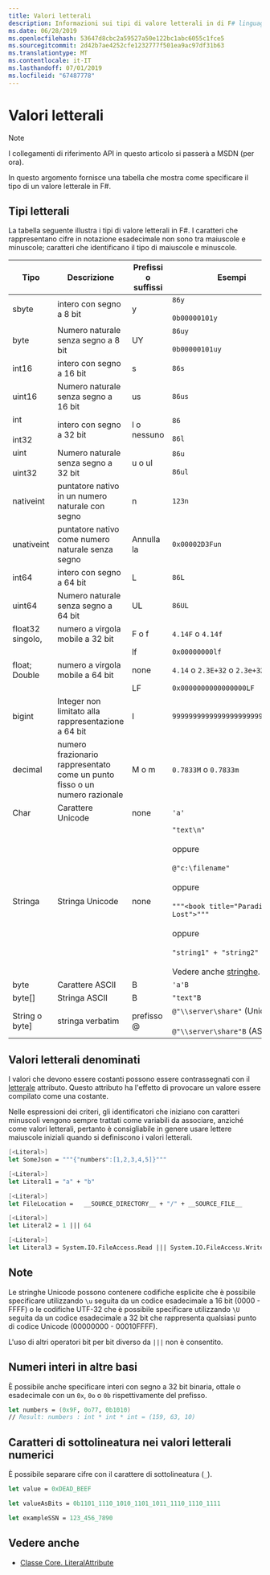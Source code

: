 ```yaml
---
title: Valori letterali
description: Informazioni sui tipi di valore letterali in di F# linguaggio di programmazione.
ms.date: 06/28/2019
ms.openlocfilehash: 53647d8cbc2a59527a50e122bc1abc6055c1fce5
ms.sourcegitcommit: 2d42b7ae4252cfe1232777f501ea9ac97df31b63
ms.translationtype: MT
ms.contentlocale: it-IT
ms.lasthandoff: 07/01/2019
ms.locfileid: "67487778"
---
```

# <a name="literals"></a>Valori letterali

> [!NOTE]
> I collegamenti di riferimento API in questo articolo si passerà a MSDN (per ora).

In questo argomento fornisce una tabella che mostra come specificare il tipo di un valore letterale in F#.

## <a name="literal-types"></a>Tipi letterali

La tabella seguente illustra i tipi di valore letterali in F#. I caratteri che rappresentano cifre in notazione esadecimale non sono tra maiuscole e minuscole; caratteri che identificano il tipo di maiuscole e minuscole.

|Tipo|Descrizione|Prefissi o suffissi|Esempi|
|----|-----------|----------------|--------|
|sbyte|intero con segno a 8 bit|y|`86y`<br /><br />`0b00000101y`|
|byte|Numero naturale senza segno a 8 bit|UY|`86uy`<br /><br />`0b00000101uy`|
|int16|intero con segno a 16 bit|s|`86s`|
|uint16|Numero naturale senza segno a 16 bit|us|`86us`|
|int<br /><br />int32|intero con segno a 32 bit|l o nessuno|`86`<br /><br />`86l`|
|uint<br /><br />uint32|Numero naturale senza segno a 32 bit|u o ul|`86u`<br /><br />`86ul`|
|nativeint|puntatore nativo in un numero naturale con segno|n|`123n`|
|unativeint|puntatore nativo come numero naturale senza segno|Annulla la|`0x00002D3Fun`|
|int64|intero con segno a 64 bit|L|`86L`|
|uint64|Numero naturale senza segno a 64 bit|UL|`86UL`|
|float32 singolo,|numero a virgola mobile a 32 bit|F o f|`4.14F` o `4.14f`|
|||lf|`0x00000000lf`|
|float; Double|numero a virgola mobile a 64 bit|none|`4.14` o `2.3E+32` o `2.3e+32`|
|||LF|`0x0000000000000000LF`|
|bigint|Integer non limitato alla rappresentazione a 64 bit|I|`9999999999999999999999999999I`|
|decimal|numero frazionario rappresentato come un punto fisso o un numero razionale|M o m|`0.7833M` o `0.7833m`|
|Char|Carattere Unicode|none|`'a'`|
|Stringa|Stringa Unicode|none|`"text\n"`<br /><br />oppure<br /><br />`@"c:\filename"`<br /><br />oppure<br /><br />`"""<book title="Paradise Lost">"""`<br /><br />oppure<br /><br />`"string1" + "string2"`<br /><br />Vedere anche [stringhe](Strings.md).|
|byte|Carattere ASCII|B|`'a'B`|
|byte[]|Stringa ASCII|B|`"text"B`|
|String o byte]|stringa verbatim|prefisso @|`@"\\server\share"` (Unicode)<br /><br />`@"\\server\share"B` (ASCII)|

## <a name="named-literals"></a>Valori letterali denominati

I valori che devono essere costanti possono essere contrassegnati con il [letterale](https://msdn.microsoft.com/library/465f36ce-d146-41c0-b425-679c509cd285) attributo. Questo attributo ha l'effetto di provocare un valore essere compilato come una costante.

Nelle espressioni dei criteri, gli identificatori che iniziano con caratteri minuscoli vengono sempre trattati come variabili da associare, anziché come valori letterali, pertanto è consigliabile in genere usare lettere maiuscole iniziali quando si definiscono i valori letterali.

```fsharp
[<Literal>]
let SomeJson = """{"numbers":[1,2,3,4,5]}"""

[<Literal>]
let Literal1 = "a" + "b"

[<Literal>]
let FileLocation =   __SOURCE_DIRECTORY__ + "/" + __SOURCE_FILE__

[<Literal>]
let Literal2 = 1 ||| 64

[<Literal>]
let Literal3 = System.IO.FileAccess.Read ||| System.IO.FileAccess.Write
```

## <a name="remarks"></a>Note

Le stringhe Unicode possono contenere codifiche esplicite che è possibile specificare utilizzando `\u` seguita da un codice esadecimale a 16 bit (0000 - FFFF) o le codifiche UTF-32 che è possibile specificare utilizzando `\U` seguita da un codice esadecimale a 32 bit che rappresenta qualsiasi punto di codice Unicode (00000000 - 00010FFFF).

L'uso di altri operatori bit per bit diverso da `|||` non è consentito.

## <a name="integers-in-other-bases"></a>Numeri interi in altre basi

È possibile anche specificare interi con segno a 32 bit binaria, ottale o esadecimale con un `0x`, `0o` o `0b` rispettivamente del prefisso.

```fsharp
let numbers = (0x9F, 0o77, 0b1010)
// Result: numbers : int * int * int = (159, 63, 10)
```

## <a name="underscores-in-numeric-literals"></a>Caratteri di sottolineatura nei valori letterali numerici

È possibile separare cifre con il carattere di sottolineatura (`_`).

```fsharp
let value = 0xDEAD_BEEF

let valueAsBits = 0b1101_1110_1010_1101_1011_1110_1110_1111

let exampleSSN = 123_456_7890
```

## <a name="see-also"></a>Vedere anche

- [Classe Core. LiteralAttribute](https://msdn.microsoft.com/visualfsharpdocs/conceptual/core.literalattribute-class-%5bfsharp%5d)
